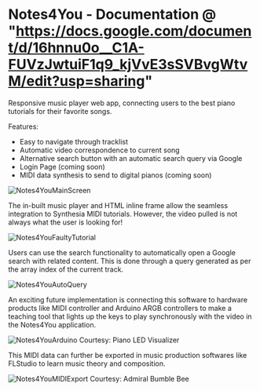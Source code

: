 # Notes4You - Documentation @ "https://docs.google.com/document/d/16hnnu0o__C1A-FUVzJwtuiF1q9_kjVvE3sSVBvgWtvM/edit?usp=sharing"
Responsive music player web app, connecting users to the best piano tutorials for their favorite songs.

Features: 
  - Easy to navigate through tracklist
  - Automatic video correspondence to current song
  - Alternative search button with an automatic search query via Google
  - Login Page (coming soon)
  - MIDI data synthesis to send to digital pianos (coming soon)

![Notes4YouMainScreen](https://user-images.githubusercontent.com/103757105/208559712-a33cf7ea-4b39-4f1c-90ed-65835c9251fb.png)

The in-built music player and HTML inline frame allow the seamless integration to Synthesia MIDI tutorials.
However, the video pulled is not always what the user is looking for!

![Notes4YouFaultyTutorial](https://user-images.githubusercontent.com/103757105/208559901-5990eca3-40fc-48e2-904b-7545570052dc.png)

Users can use the search functionality to automatically open a Google search with related content. This is done through a query generated as per the array index of the current track.

![Notes4YouAutoQuery](https://user-images.githubusercontent.com/103757105/208560049-e697357f-b54d-4ef9-833e-666c54633f3c.png)

An exciting future implementation is connecting this software to hardware products like MIDI controller and Arduino ARGB controllers to make a teaching tool that lights up the keys to play synchronously with the video in the Notes4You application.

![Notes4YouArduino](https://user-images.githubusercontent.com/103757105/208561321-1eac19a9-dfc3-4a99-95ec-a05db2a5c23f.png)
Courtesy: Piano LED Visualizer

This MIDI data can further be exported in music production softwares like FLStudio to learn music theory and composition.

![Notes4YouMIDIExport](https://user-images.githubusercontent.com/103757105/208561396-1b34ce99-028a-41b2-8d6b-704be2ebec29.png)
Courtesy: Admiral Bumble Bee


